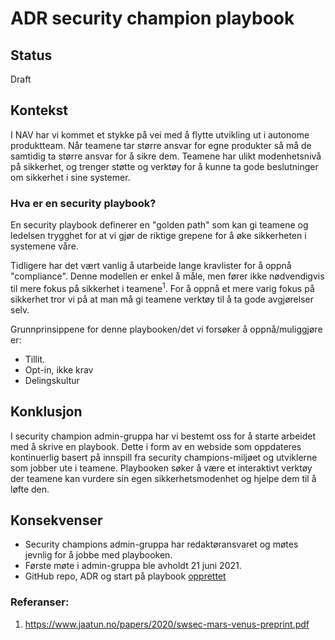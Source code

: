 # ADR security champion playbook

## Status

Draft

## Kontekst

I NAV har vi kommet et stykke på vei med å flytte utvikling ut i autonome produktteam. Når
teamene tar større ansvar for egne produkter så må de samtidig ta større ansvar for å sikre dem. Teamene har ulikt modenhetsnivå på sikkerhet, og trenger støtte og verktøy for å kunne ta gode beslutninger om sikkerhet i sine systemer.

### Hva er en security playbook?

En security playbook definerer en "golden path" som kan gi teamene og ledelsen trygghet for at vi gjør de riktige grepene for å øke sikkerheten i systemene våre.

Tidligere har det vært vanlig å utarbeide lange kravlister for å oppnå "compliance". Denne modellen er enkel å måle, men fører ikke nødvendigvis til mere fokus på sikkerhet i teamene<sup>1</sup>. For å oppnå et mere varig fokus på sikkerhet tror vi på at man må gi teamene verktøy til å ta gode avgjørelser selv.

Grunnprinsippene for denne playbooken/det vi forsøker å oppnå/muliggjøre er:

- Tillit.
- Opt-in, ikke krav
- Delingskultur

## Konklusjon

I security champion admin-gruppa har vi bestemt oss for å starte arbeidet med å skrive en playbook. Dette i form av en webside som oppdateres kontinuerlig basert på innspill fra security champions-miljøet og utviklerne som jobber ute i teamene. Playbooken søker å være et interaktivt verktøy der teamene kan vurdere sin egen sikkerhetsmodenhet og hjelpe dem til å løfte den.

## Konsekvenser

- Security champions admin-gruppa har redaktøransvaret og møtes jevnlig for å jobbe med playbooken.
- Første møte i admin-gruppa ble avholdt 21 juni 2021.
- GitHub repo, ADR og start på playbook [opprettet](https://github.com/navikt/security-champions)

### Referanser:

1. https://www.jaatun.no/papers/2020/swsec-mars-venus-preprint.pdf
